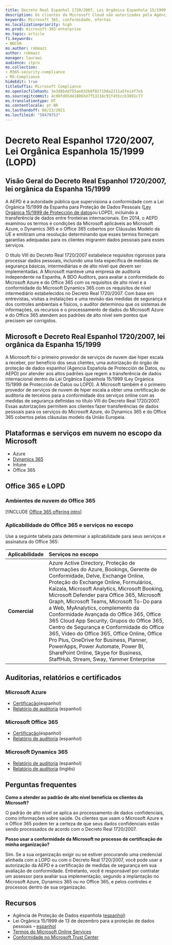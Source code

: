```yaml
---
title: Decreto Real Espanhol 1720/2007, Lei Orgânica Espanhola 15/1999 (LOPD)
description: Os clientes da Microsoft Cloud são autorizados pela Agência de Proteção de Dados da Espanha (AEPD) a transferir dados entre fronteiras.
keywords: Microsoft 365, conformidade, ofertas
ms.localizationpriority: high
ms.prod: microsoft-365-enterprise
ms.topic: article
f1.keywords:
- NOCSH
ms.author: robmazz
author: robmazz
manager: laurawi
audience: itpro
ms.collection:
- M365-security-compliance
- MS-Compliance
hideEdit: true
titleSuffix: Microsoft Compliance
ms.openlocfilehash: 3e3d8bdd755ae032b0f027150a2211a5fe14f7e5
ms.sourcegitcommit: 4c00fd65d418065d7f53216c91f455ccb3891c77
ms.translationtype: HT
ms.contentlocale: pt-BR
ms.lasthandoff: 08/23/2021
ms.locfileid: "58479753"
---
```

# <a name="spanish-royal-decree-17202007-spanish-organic-law-151999-lopd"></a>Decreto Real Espanhol 1720/2007, Lei Orgânica Espanhola 15/1999 (LOPD)

## <a name="spanish-royal-decree-17202007-spanish-organic-law-151999-overview"></a>Visão Geral do Decreto Real Espanhol 1720/2007, lei orgânica da Espanha 15/1999

A AEPD é a autoridade pública que supervisiona a conformidade com a Lei Orgânica 15/1999 da Espanha para Proteção de Dados Pessoais ([Ley Orgánica 15/1999 de Protección de datos](https://www.boe.es/buscar/act.php?id=BOE-A-1999-23750)ou LOPD), incluindo a transferência de dados entre fronteiras internacionais. Em 2014, o AEPD examinou os termos e condições da Microsoft aplicáveis ao Microsoft Azure, o Dynamics 365 e o Office 365 cobertos por Cláusulas Modelo da UE e emitiram uma resolução determinando que esses termos forneçam garantias adequadas para os clientes migrarem dados pessoais para esses serviços.

O título VIII do Decreto Real 1720/2007 estabelece requisitos rigorosos para processar dados pessoais, incluindo uma lista específica de medidas de segurança básicas, intermediárias e de alto nível que devem ser implementadas. A Microsoft manteve uma empresa de auditoria independente na Espanha, A BDO Auditors, para avaliar a conformidade do Microsoft Azure e do Office 365 com os requisitos de alto nível e a conformidade do Microsoft Dynamics 365 com os requisitos de nível intermediário estabelecidos no Decreto Real 1720/2007. Com base em entrevistas, visitas a instalações e uma revisão das medidas de segurança e dos controles ambientais e físicos, o auditor determinou que os sistemas de informações, os recursos e o processamento de dados do Microsoft Azure e do Office 365 atendem aos padrões de alto nível sem pontos que precisem ser corrigidos.

## <a name="microsoft-and-spanish-royal-decree-17202007-spanish-organic-law-151999"></a>Microsoft e Decreto Real Espanhol 1720/2007, lei orgânica da Espanha 15/1999

A Microsoft foi o primeiro provedor de serviços de nuvem dae hiper escala a receber, por benefício dos seus clientes, uma autorização do órgão de proteção de dados espanhol (Agencia Española de Protección de Datos, ou AEPD) por atender aos altos padrões que regem a transferência de dados internacional dentro da Lei Orgânica Espanhola 15/1999 (Ley Orgánica 15/1999 de Protección de Datos ou LOPD). A Microsoft também é o primeiro provedor de serviços de nuvem de hiper escala a obter uma certificação de auditoria de terceiros para a conformidade dos serviços online com as medidas de segurança definidas no título VIII do Decreto Real 1720/2007. Essas autorizações permitem aos clientes fazer transferências de dados pessoais para os serviços do Microsoft Azure, do Dynamics 365 e do Office 365 cobertos pelas cláusulas modelo da União Europeia.

## <a name="microsoft-in-scope-cloud-platforms--services"></a>Plataformas e serviços em nuvem no escopo da Microsoft

- Azure
- [Dynamics 365](https://aka.ms/d365-compliance-list)
- Intune
- Office 365

## <a name="office-365-and-lopd"></a>Office 365 e LOPD

### <a name="office-365-cloud-environments"></a>Ambientes de nuvem do Office 365

[!INCLUDE [Office 365 offering intro](../includes/o365-offering-introduction.md)]

### <a name="office-365-applicability-and-in-scope-services"></a>Aplicabilidade do Office 365 e serviços no escopo

Use a seguinte tabela para determinar a aplicabilidade para seus serviços e assinatura do Office 365:

| **Aplicabilidade** | **Serviços no escopo** |
|:------------------|:----------------------|
| **Comercial** | Azure Active Directory, Proteção de Informações do Azure, Bookings, Gerente de Conformidade, Delve, Exchange Online, Proteção do Exchange Online, Formulários, Kaizala, Microsoft Analytics, Microsoft Booking, Microsoft Defender para Office 365, Microsoft Graph, Microsoft Teams, Microsoft To-Do para a Web, MyAnalytics, complemento da Conformidade Avançada do Office 365, Office 365 Cloud App Security, Grupos do Office 365, Centro de Segurança e Conformidade do Office 365, Vídeo do Office 365, Office Online, Office Pro Plus, OneDrive for Business, Planner, PowerApps, Power Automate, Power BI, SharePoint Online, Skype for Business, StaffHub, Stream, Sway, Yammer Enterprise |

## <a name="audits-reports-and-certificates"></a>Auditorias, relatórios e certificados

### <a name="microsoft-azure"></a>Microsoft Azure

- [Certificação](https://servicetrust.microsoft.com/ViewPage/MSComplianceGuide?command=Download&downloadType=Document&downloadId=1b6465af-d3c7-4738-be6e-3ab31c01b839&docTab=4ce99610-c9c0-11e7-8c2c-f908a777fa4d_GRC_Assessment_Reports)(espanhol)
- [Relatório de auditoria](https://servicetrust.microsoft.com/ViewPage/MSComplianceGuide?command=Download&downloadType=Document&downloadId=10c093a0-1f83-43c5-8f47-3ddc481cc2e9&docTab=4ce99610-c9c0-11e7-8c2c-f908a777fa4d_GRC_Assessment_Reports) (espanhol)

### <a name="microsoft-office-365"></a>Microsoft Office 365

- [Certificação](https://servicetrust.microsoft.com/ViewPage/MSComplianceGuide?command=Download&downloadType=Document&downloadId=0455a8c5-f458-40c4-b7bb-b936b5ab99f5&docTab=4ce99610-c9c0-11e7-8c2c-f908a777fa4d_GRC_Assessment_Reports)(espanhol)
- [Relatório de auditoria](https://servicetrust.microsoft.com/ViewPage/MSComplianceGuide?command=Download&downloadType=Document&downloadId=aecfad3e-2a46-44fd-96fb-1cbe83c6a00d&docTab=4ce99610-c9c0-11e7-8c2c-f908a777fa4d_GRC_Assessment_Reports) (espanhol)

### <a name="microsoft-dynamics-365"></a>Microsoft Dynamics 365

- [Relatório de auditoria](https://servicetrust.microsoft.com/ViewPage/MSComplianceGuide?command=Download&downloadType=Document&downloadId=1339c931-f316-4521-88fc-d60ef1d84106&docTab=4ce99610-c9c0-11e7-8c2c-f908a777fa4d_GRC_Assessment_Reports) (espanhol)
- [Relatório de auditoria](https://servicetrust.microsoft.com/ViewPage/MSComplianceGuide?command=Download&downloadType=Document&downloadId=9efdba37-fa64-4d09-9703-714187435024&docTab=4ce99610-c9c0-11e7-8c2c-f908a777fa4d_GRC_Assessment_Reports) (inglês)

## <a name="frequently-asked-questions"></a>Perguntas frequentes

**Como a atender ao padrão de alto nível beneficia os clientes da Microsoft?**

O padrão de alto nível se aplica ao processamento de dados confidenciais, como informações sobre saúde. Os clientes que usam o Microsoft Azure e o Office 365 podem ter a certeza de que seus dados confidenciais estão sendo processados de acordo com o Decreto Real 1720/2007.

**Posso usar a conformidade da Microsoft no processo de certificação de minha organização?**

Sim. Se a sua organização exigir ou se estiver procurando uma credencial alinhada com a LOPD ou com o Decreto Real 1720/2007, você pode usar a autorização da AEPD e a certificação de medidas de segurança em sua avaliação de conformidade. Entretanto, você é responsável por contratar um assessor para avaliar sua implementação, segundo a implantação no Microsoft Azure, Dynamics 365 ou no Office 365, e pelos controles e processos dentro de sua organização.

## <a name="resources"></a>Recursos

- Agência de Proteção de Dados espanhola ([espanhol](https://www.agpd.es/portalwebAGPD/index-ides-idphp.php))
- Lei Orgânica 15/1999 de 13 de dezembro para a proteção de dados pessoais – [espanhol](https://www.boe.es/buscar/act.php?id=BOE-A-1999-23750)
- [Termos do Microsoft Online Services](https://aka.ms/Online-Services-Terms)
- [Conformidade no Microsoft Trust Center](https://www.microsoft.com/trust-center/compliance/compliance-overview)
